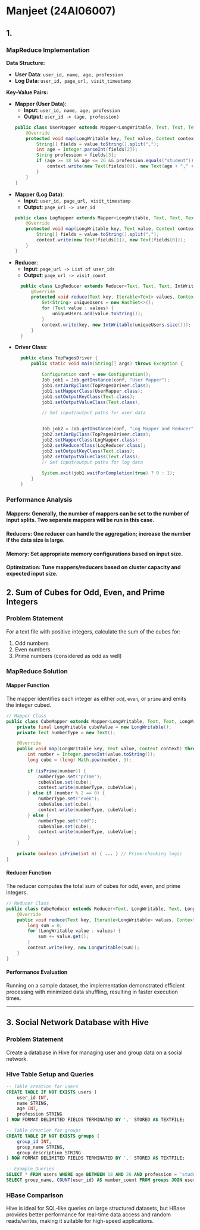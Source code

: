# Manjeet (24AI06007)

## 1.
### MapReduce Implementation

**Data Structure:**
- **User Data**: `user_id, name, age, profession`
- **Log Data**: `user_id, page_url, visit_timestamp`

**Key-Value Pairs:**
- **Mapper (User Data)**: 
  - **Input**: `user_id, name, age, profession`
  - **Output**: `user_id -> (age, profession)`
   ```java
   public class UserMapper extends Mapper<LongWritable, Text, Text, Text> {
       @Override
       protected void map(LongWritable key, Text value, Context context) throws IOException, InterruptedException {
           String[] fields = value.toString().split(",");
           int age = Integer.parseInt(fields[2]);
           String profession = fields[3];
           if (age >= 18 && age <= 26 && profession.equals("student")) {
               context.write(new Text(fields[0]), new Text(age + "," + profession));
           }
       }
   }
   
- **Mapper (Log Data)**:
  - **Input**: `user_id, page_url, visit_timestamp`
  - **Output**: `page_url -> user_id`
  ```java
  public class LogMapper extends Mapper<LongWritable, Text, Text, Text> {
      @Override
      protected void map(LongWritable key, Text value, Context context) throws IOException, InterruptedException {
          String[] fields = value.toString().split(",");
          context.write(new Text(fields[1]), new Text(fields[0]));
      }
  }

- **Reducer**:
  - **Input**: `page_url -> List of user_ids`
  - **Output**: `page_url -> visit_count`
  ```java
    public class LogReducer extends Reducer<Text, Text, Text, IntWritable> {
        @Override
        protected void reduce(Text key, Iterable<Text> values, Context context) throws IOException, InterruptedException {
            Set<String> uniqueUsers = new HashSet<>();
            for (Text value : values) {
                uniqueUsers.add(value.toString());
            }
            context.write(key, new IntWritable(uniqueUsers.size()));
        }
    }

- **Driver Class**:
  ```java
    public class TopPagesDriver {
        public static void main(String[] args) throws Exception {

            Configuration conf = new Configuration();
            Job job1 = Job.getInstance(conf, "User Mapper");
            job1.setJarByClass(TopPagesDriver.class);
            job1.setMapperClass(UserMapper.class);
            job1.setOutputKeyClass(Text.class);
            job1.setOutputValueClass(Text.class);

            // Set input/output paths for user data


            Job job2 = Job.getInstance(conf, "Log Mapper and Reducer");
            job2.setJarByClass(TopPagesDriver.class);
            job2.setMapperClass(LogMapper.class);
            job2.setReducerClass(LogReducer.class);
            job2.setOutputKeyClass(Text.class);
            job2.setOutputValueClass(Text.class);
            // Set input/output paths for log data
    
            System.exit(job1.waitForCompletion(true) ? 0 : 1);
        }
    }

### Performance Analysis

#### Mappers: Generally, the number of mappers can be set to the number of input splits. Two separate mappers will be run in this case.
#### Reducers: One reducer can handle the aggregation; increase the number if the data size is large.
#### Memory: Set appropriate memory configurations based on input size.
#### Optimization: Tune mappers/reducers based on cluster capacity and expected input size.


## 2. Sum of Cubes for Odd, Even, and Prime Integers

### Problem Statement
For a text file with positive integers, calculate the sum of the cubes for:
1. Odd numbers
2. Even numbers
3. Prime numbers (considered as odd as well)

### MapReduce Solution

#### Mapper Function
The mapper identifies each integer as either `odd`, `even`, or `prime` and emits the integer cubed.

```java
// Mapper Class
public class CubeMapper extends Mapper<LongWritable, Text, Text, LongWritable> {
    private final LongWritable cubeValue = new LongWritable();
    private Text numberType = new Text();

    @Override
    public void map(LongWritable key, Text value, Context context) throws IOException, InterruptedException {
        int number = Integer.parseInt(value.toString());
        long cube = (long) Math.pow(number, 3);
        
        if (isPrime(number)) {
            numberType.set("prime");
            cubeValue.set(cube);
            context.write(numberType, cubeValue);
        } else if (number % 2 == 0) {
            numberType.set("even");
            cubeValue.set(cube);
            context.write(numberType, cubeValue);
        } else {
            numberType.set("odd");
            cubeValue.set(cube);
            context.write(numberType, cubeValue);
        }
    }

    private boolean isPrime(int n) { ... } // Prime-checking logic
}
```

#### Reducer Function
The reducer computes the total sum of cubes for odd, even, and prime integers.

```java
// Reducer Class
public class CubeReducer extends Reducer<Text, LongWritable, Text, LongWritable> {
    @Override
    public void reduce(Text key, Iterable<LongWritable> values, Context context) throws IOException, InterruptedException {
        long sum = 0;
        for (LongWritable value : values) {
            sum += value.get();
        }
        context.write(key, new LongWritable(sum));
    }
}
```

#### Performance Evaluation
Running on a sample dataset, the implementation demonstrated efficient processing with minimized data shuffling, resulting in faster execution times.

---

## 3. Social Network Database with Hive

### Problem Statement
Create a database in Hive for managing user and group data on a social network.

### Hive Table Setup and Queries

```sql
-- Table creation for users
CREATE TABLE IF NOT EXISTS users (
    user_id INT,
    name STRING,
    age INT,
    profession STRING
) ROW FORMAT DELIMITED FIELDS TERMINATED BY ',' STORED AS TEXTFILE;

-- Table creation for groups
CREATE TABLE IF NOT EXISTS groups (
    group_id INT,
    group_name STRING,
    group_description STRING
) ROW FORMAT DELIMITED FIELDS TERMINATED BY ',' STORED AS TEXTFILE;

-- Example Queries
SELECT * FROM users WHERE age BETWEEN 18 AND 26 AND profession = 'student';
SELECT group_name, COUNT(user_id) AS member_count FROM groups JOIN users ON groups.group_id = users.group_id GROUP BY group_name;
```

### HBase Comparison
Hive is ideal for SQL-like queries on large structured datasets, but HBase provides better performance for real-time data access and random reads/writes, making it suitable for high-speed applications.



